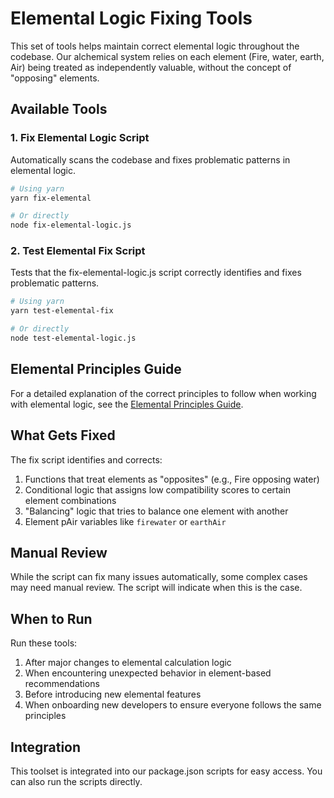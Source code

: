 # Elemental Logic Fixing Tools

This set of tools helps maintain correct elemental logic throughout the
codebase. Our alchemical system relies on each element (Fire, water, earth, Air)
being treated as independently valuable, without the concept of "opposing"
elements.

## Available Tools

### 1. Fix Elemental Logic Script

Automatically scans the codebase and fixes problematic patterns in elemental
logic.

```bash
# Using yarn
yarn fix-elemental

# Or directly
node fix-elemental-logic.js
```

### 2. Test Elemental Fix Script

Tests that the fix-elemental-logic.js script correctly identifies and fixes
problematic patterns.

```bash
# Using yarn
yarn test-elemental-fix

# Or directly
node test-elemental-logic.js
```

## Elemental Principles Guide

For a detailed explanation of the correct principles to follow when working with
elemental logic, see the
[Elemental Principles Guide](./elemental-principles-guide.md).

## What Gets Fixed

The fix script identifies and corrects:

1. Functions that treat elements as "opposites" (e.g., Fire opposing water)
2. Conditional logic that assigns low compatibility scores to certain element
   combinations
3. "Balancing" logic that tries to balance one element with another
4. Element pAir variables like `firewater` or `earthAir`

## Manual Review

While the script can fix many issues automatically, some complex cases may need
manual review. The script will indicate when this is the case.

## When to Run

Run these tools:

1. After major changes to elemental calculation logic
2. When encountering unexpected behavior in element-based recommendations
3. Before introducing new elemental features
4. When onboarding new developers to ensure everyone follows the same principles

## Integration

This toolset is integrated into our package.json scripts for easy access. You
can also run the scripts directly.

